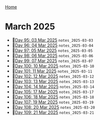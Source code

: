 [Home](../../main.md)

# March 2025

- 📝[Day 95: 03 Mar 2025](./03/notes_2025-03-03.md) `notes_2025-03-03`
- 📝[Day 96: 04 Mar 2025](./03/notes_2025-03-04.md) `notes_2025-03-04`
- 📝[Day 97: 05 Mar 2025](./03/notes_2025-03-05.md) `notes_2025-03-05`
- 📝[Day 98: 06 Mar 2025](./03/notes_2025-03-06.md) `notes_2025-03-06`
- 📝[Day 99: 07 Mar 2025](./03/notes_2025-03-07.md) `notes_2025-03-07`
- 📝[Day 100: 10 Mar 2025](./03/notes_2025-03-10.md) `notes_2025-03-10`
- 📝[Day 101: 11 Mar 2025](./03/notes_2025-03-11.md) `notes_2025-03-11`
- 📝[Day 102: 12 Mar 2025](./03/notes_2025-03-12.md) `notes_2025-03-12`
- 📝[Day 103: 13 Mar 2025](./03/notes_2025-03-13.md) `notes_2025-03-13`
- 📝[Day 104: 14 Mar 2025](./03/notes_2025-03-14.md) `notes_2025-03-14`
- 📝[Day 105: 17 Mar 2025](./03/notes_2025-03-17.md) `notes_2025-03-17`
- 📝[Day 106: 18 Mar 2025](./03/notes_2025-03-18.md) `notes_2025-03-18`
- 📝[Day 107: 19 Mar 2025](./03/notes_2025-03-19.md) `notes_2025-03-19`
- 📝[Day 108: 20 Mar 2025](./03/notes_2025-03-20.md) `notes_2025-03-20`
- 📝[Day 109: 21 Mar 2025](./03/notes_2025-03-21.md) `notes_2025-03-21`

